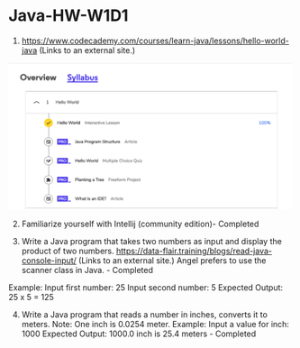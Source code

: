 # Java-HW-W1D1

1. https://www.codecademy.com/courses/learn-java/lessons/hello-world-java (Links to an external site.)

![wireframe](./src/JavaHW1.jpg)

2. Familiarize yourself with Intellij (community edition)- Completed 



3. Write a Java program that takes two numbers as input and display the product of two numbers.
https://data-flair.training/blogs/read-java-console-input/ (Links to an external site.)
Angel prefers to use the scanner class in Java. - Completed 

Example:
Input first number: 25
Input second number: 5
Expected Output: 25 x 5 = 125


4. Write a Java program that reads a number in inches, converts it to meters.
Note: One inch is 0.0254 meter. Example: Input a value for inch: 1000 Expected Output: 1000.0 inch is 25.4 meters - Completed